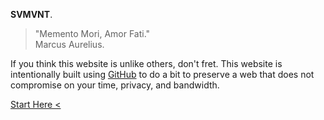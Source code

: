 **SVMVNT**.

> "Memento Mori, Amor Fati."  
> Marcus Aurelius.

If you think this website is unlike others, don't fret. This website is intentionally built using <a href="https://github.com/kushalsamant" rel="noopener noreferrer" target="_blank">GitHub</a> to do a bit to preserve a web that does not compromise on your time, privacy, and bandwidth.

<div class="roadmap-spacer-1"></div>
<p>
<a class="btn" href="https://kushalsamant.github.io/starthere.html">Start Here&nbsp;&#60;</a><br>
</p>
<div class="roadmap-spacer-2"></div>